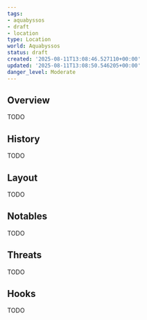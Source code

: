 ```yaml
---
tags:
- aquabyssos
- draft
- location
type: Location
world: Aquabyssos
status: draft
created: '2025-08-11T13:08:46.527110+00:00'
updated: '2025-08-11T13:08:50.546205+00:00'
danger_level: Moderate
---
```



## Overview

TODO
## History

TODO
## Layout

TODO
## Notables

TODO
## Threats

TODO
## Hooks

TODO
